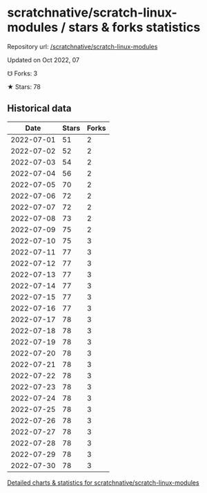 # scratchnative/scratch-linux-modules / stars & forks statistics

Repository url: [/scratchnative/scratch-linux-modules](https://github.com/scratchnative/scratch-linux-modules)

Updated on Oct 2022, 07

☋ Forks: 3

★ Stars: 78

## Historical data
| Date | Stars | Forks |
|------|-------|-------|
| 2022-07-01 | 51 | 2 | 
| 2022-07-02 | 52 | 2 | 
| 2022-07-03 | 54 | 2 | 
| 2022-07-04 | 56 | 2 | 
| 2022-07-05 | 70 | 2 | 
| 2022-07-06 | 72 | 2 | 
| 2022-07-07 | 72 | 2 | 
| 2022-07-08 | 73 | 2 | 
| 2022-07-09 | 75 | 2 | 
| 2022-07-10 | 75 | 3 | 
| 2022-07-11 | 77 | 3 | 
| 2022-07-12 | 77 | 3 | 
| 2022-07-13 | 77 | 3 | 
| 2022-07-14 | 77 | 3 | 
| 2022-07-15 | 77 | 3 | 
| 2022-07-16 | 77 | 3 | 
| 2022-07-17 | 78 | 3 | 
| 2022-07-18 | 78 | 3 | 
| 2022-07-19 | 78 | 3 | 
| 2022-07-20 | 78 | 3 | 
| 2022-07-21 | 78 | 3 | 
| 2022-07-22 | 78 | 3 | 
| 2022-07-23 | 78 | 3 | 
| 2022-07-24 | 78 | 3 | 
| 2022-07-25 | 78 | 3 | 
| 2022-07-26 | 78 | 3 | 
| 2022-07-27 | 78 | 3 | 
| 2022-07-28 | 78 | 3 | 
| 2022-07-29 | 78 | 3 | 
| 2022-07-30 | 78 | 3 | 


[Detailed charts & statistics for scratchnative/scratch-linux-modules](https://reviewgithub.com/rep/scratchnative/scratch-linux-modules)
